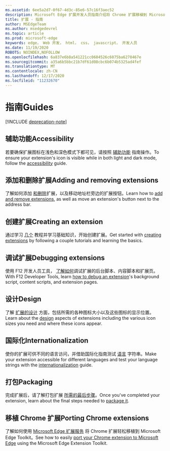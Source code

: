 ```yaml
---
ms.assetid: 6ee5a2d7-0f67-4d3c-85e6-57c16f3aec52
description: Microsoft Edge 扩展开发人员指南介绍将 Chrome 扩展移植到 Microsoft Edge 和调试扩展等主题。
title: 扩展 - 指南
author: MSEdgeTeam
ms.author: msedgedevrel
ms.topic: article
ms.prod: microsoft-edge
keywords: edge， Web 开发， html， css， javascript， 开发人员
ms.date: 11/19/2020
ROBOTS: NOINDEX,NOFOLLOW
ms.openlocfilehash: 6a837e6b8a541221cc0604526c6075ba6278467e
ms.sourcegitcommit: a35a6b5bbc21b7df61d08cbc6b074b5325ad4fef
ms.translationtype: MT
ms.contentlocale: zh-CN
ms.lasthandoff: 12/17/2020
ms.locfileid: "11232670"
---
```

# <span data-ttu-id="1a0b3-104">指南</span><span class="sxs-lookup"><span data-stu-id="1a0b3-104">Guides</span></span>  

[!INCLUDE [deprecation-note](includes/deprecation-note.md)]  

## <span data-ttu-id="1a0b3-105">辅助功能</span><span class="sxs-lookup"><span data-stu-id="1a0b3-105">Accessibility</span></span>
<span data-ttu-id="1a0b3-106">若要确保扩展图标在浅色和深色模式下都可见，请按照 [辅助功能](./guides/accessibility.md) 指南操作。</span><span class="sxs-lookup"><span data-stu-id="1a0b3-106">To ensure your extension's icon is visible while in both light and dark mode, follow the [accessibility](./guides/accessibility.md) guide.</span></span>

## <span data-ttu-id="1a0b3-107">添加和删除扩展</span><span class="sxs-lookup"><span data-stu-id="1a0b3-107">Adding and removing extensions</span></span>
<span data-ttu-id="1a0b3-108">了解如何添加 [和删除](./guides/adding-and-removing-extensions.md)扩展，以及移动地址栏旁边的扩展按钮。</span><span class="sxs-lookup"><span data-stu-id="1a0b3-108">Learn how to [add and remove extensions](./guides/adding-and-removing-extensions.md), as well as move an extension's button next to the address bar.</span></span>

## <span data-ttu-id="1a0b3-109">创建扩展</span><span class="sxs-lookup"><span data-stu-id="1a0b3-109">Creating an extension</span></span>
<span data-ttu-id="1a0b3-110">通过学习 [几个](./guides/creating-an-extension.md) 教程并学习基础知识，开始创建扩展。</span><span class="sxs-lookup"><span data-stu-id="1a0b3-110">Get started with [creating extensions](./guides/creating-an-extension.md) by following a couple tutorials and learning the basics.</span></span>

## <span data-ttu-id="1a0b3-111">调试扩展</span><span class="sxs-lookup"><span data-stu-id="1a0b3-111">Debugging extensions</span></span>
<span data-ttu-id="1a0b3-112">使用 F12 开发人员工具， [了解如何](./guides/debugging-extensions.md)调试扩展的后台脚本、内容脚本和扩展页。</span><span class="sxs-lookup"><span data-stu-id="1a0b3-112">With F12 Developer Tools, learn [how to debug an extension](./guides/debugging-extensions.md)'s background script, content scripts, and extension pages.</span></span>

## <span data-ttu-id="1a0b3-113">设计</span><span class="sxs-lookup"><span data-stu-id="1a0b3-113">Design</span></span>
<span data-ttu-id="1a0b3-114">了解 [扩展的设计](./guides/design.md) 方面，包括所需的各种图标大小以及这些图标的显示位置。</span><span class="sxs-lookup"><span data-stu-id="1a0b3-114">Learn about the [design](./guides/design.md) aspects of extensions including the various icon sizes you need and where these icons appear.</span></span>

## <span data-ttu-id="1a0b3-115">国际化</span><span class="sxs-lookup"><span data-stu-id="1a0b3-115">Internationalization</span></span>
<span data-ttu-id="1a0b3-116">使你的扩展可供不同的语言访问，并借助国际化指南测试 [语言](./guides/internationalization.md) 字符串。</span><span class="sxs-lookup"><span data-stu-id="1a0b3-116">Make your extension accessible for different languages and test your language strings with the [internationalization](./guides/internationalization.md) guide.</span></span>

## <span data-ttu-id="1a0b3-117">打包</span><span class="sxs-lookup"><span data-stu-id="1a0b3-117">Packaging</span></span>
<span data-ttu-id="1a0b3-118">完成扩展后，请了解打包扩展 [所需的最后步骤](./guides/packaging.md)。</span><span class="sxs-lookup"><span data-stu-id="1a0b3-118">Once you've completed your extension, learn about the final steps needed to [package it](./guides/packaging.md).</span></span>

## <span data-ttu-id="1a0b3-119">移植 Chrome 扩展</span><span class="sxs-lookup"><span data-stu-id="1a0b3-119">Porting Chrome extensions</span></span>
<span data-ttu-id="1a0b3-120">了解如何使用 [Microsoft Edge 扩展服务](./guides/porting-Chrome-extensions.md) 将 Chrome 扩展轻松移植到 Microsoft Edge Toolkit。</span><span class="sxs-lookup"><span data-stu-id="1a0b3-120">See how to easily [port your Chrome extension to Microsoft Edge](./guides/porting-Chrome-extensions.md) using the Microsoft Edge Extension Toolkit.</span></span>
